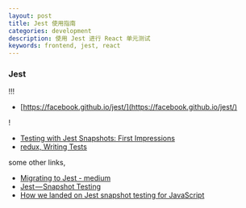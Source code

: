 ```yaml
---
layout: post
title: Jest 使用指南
categories: development
description: 使用 Jest 进行 React 单元测试
keywords: frontend, jest, react
---
```


### Jest

!!!
- [https://facebook.github.io/jest/](https://facebook.github.io/jest/)

!
- [Testing with Jest Snapshots: First Impressions](http://benmccormick.org/2016/09/19/testing-with-jest-snapshots-first-impressions/)
- [redux, Writing Tests](http://redux.js.org/docs/recipes/WritingTests.html)

some other links,

- [Migrating to Jest - medium](https://medium.com/@kentcdodds/migrating-to-jest-881f75366e7e#.pabts5nbt)
- [Jest — Snapshot Testing](https://medium.com/@dschmidt1992/jest-snapshot-testing-3ef9fa1222bb#.k9et3skhx)
- [How we landed on Jest snapshot testing for JavaScript](https://blog.grommet.io/post/2016/09/01/how-we-landed-on-jest-snapshot-testing-for-javascript)

